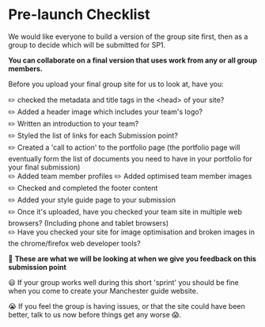 # Pre-launch Checklist

We would like everyone to build a version of the group site first, then as a group to decide which will be submitted for SP1. 

**You can collaborate on a final version that uses work from any or all group members.**

Before you upload your final group site for us to look at, have you:

✏️ checked the metadata and title tags in the &lt;head&gt; of your site?  
✏️ Added a header image which includes your team's logo?  
✏️ Written an introduction to your team?  
✏️ Styled the list of links for each Submission point?  
✏️ Created a 'call to action' to the portfolio page (the portfolio page will eventually form the list of documents you need to have in your portfolio for your final submission)  
✏️ Added team member profiles 
✏️ Added optimised team member images  
✏️ Checked and completed the footer content  
✏️ Added your style guide page to your submission  
✏️ Once it's uploaded, have you checked your team site in multiple web browsers? (Including phone and tablet browsers)  
✏️ Have you checked your site for image optimisation and broken images in the chrome/firefox web developer tools?

🔦 **These are what we will be looking at when we give you feedback on this submission point**

😃 If your group works well during this short 'sprint' you should be fine when you come to create your Manchester guide website. 

😭 If you feel the group is having issues, or that the site could have been better, talk to us now before things get any worse 😱.
